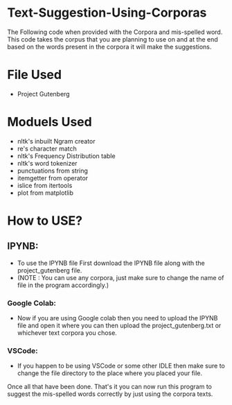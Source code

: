 # Text-Suggestion-Using-Corporas
The Following code when provided with the Corpora and mis-spelled word.
This code takes the corpus that you are planning to use on and at the end based on the words present in the 
corpora it will make the suggestions.
# File Used 
* Project Gutenberg
# Moduels Used
* nltk's inbuilt Ngram creator
* re's character match
* nltk's Frequency Distribution table
* nltk's word tokenizer
* punctuations from string
* itemgetter from operator
* islice from itertools
* plot from matplotlib
# How to USE?
## IPYNB:
* To use the IPYNB file First download the IPYNB file along with the project_gutenberg file. 
* (NOTE : You can use any corpora, just make sure to change the name of file in the program accordingly.)
### Google Colab:
* Now if you are using Google colab then you need to upload the IPYNB file and open it where you can then upload the project_gutenberg.txt or whichever text corpora you chose.
### VSCode:
* If you happen to be using VSCode or some other IDLE then make sure to change the file directory to the place where you placed your file.

Once all that have been done. That's it you can now run this program to suggest the mis-spelled words correctly by just using the corpora texts.
